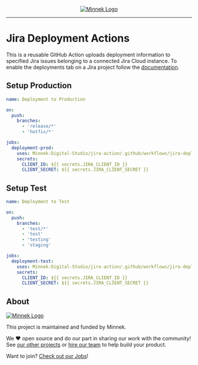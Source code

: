 <p align="center">
  <a href="https://minnekdigital.com/">
    <picture>
      <source media="(prefers-color-scheme: dark)" srcset="https://assets.minnekdigital.com/logo-md.jpg">
      <img alt="Minnek Logo" src="https://assets.minnekdigital.com/logo-md.jpg">
    </picture>    
  </a>
</p>

---

# Jira Deployment Actions

This is a reusable GitHub Action uploads deployment information to specified Jira issues belonging to a connected Jira Cloud instance. To enable the deployments tab on a Jira project follow the [documentation](https://support.atlassian.com/jira-cloud-administration/docs/what-is-the-deployments-feature/).

## Setup Production

```yml
name: Deployment to Production

on:
  push:
    branches:
      - 'release/*'
      - 'hotfix/*'

jobs:
  deployment-prod:
    uses: Minnek-Digital-Studio/jira-action/.github/workflows/jira-deployment-prod.yml@master
    secrets:
      CLIENT_ID: ${{ secrets.JIRA_CLIENT_ID }}
      CLIENT_SECRET: ${{ secrets.JIRA_CLIENT_SECRET }}
```

## Setup Test

```yml
name: Deployment to Test

on:
  push:
    branches:
      - 'test/*'
      - 'test'
      - 'testing'
      - 'staging'

jobs:
  deployment-test:
    uses: Minnek-Digital-Studio/jira-action/.github/workflows/jira-deployment-test.yml@master
    secrets:
      CLIENT_ID: ${{ secrets.JIRA_CLIENT_ID }}
      CLIENT_SECRET: ${{ secrets.JIRA_CLIENT_SECRET }}
```

## About

<a href="https://minnekdigital.com/">
  <picture>
    <source media="(prefers-color-scheme: dark)" srcset="https://assets.minnekdigital.com/logo-sm.jpg">
    <img alt="Minnek Logo" src="https://assets.minnekdigital.com/logo-sm.jpg">
  </picture>
</a>

This project is maintained and funded by Minnek.

We ❤️ open source and do our part in sharing our work with the community!
See [our other projects][community] or [hire our team][hire] to help build your product.

Want to join? [Check out our Jobs][jobs]!

[community]: https://github.com/Minnek-Digital-Studio
[hire]: https://minnekdigital.com/
[jobs]: https://minnekdigital.com/careers
